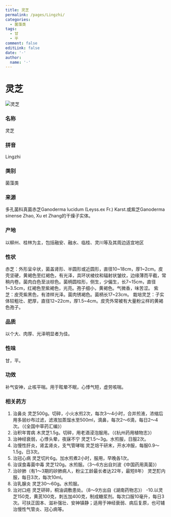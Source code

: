 ```yaml
---
title: 灵芝
permalink: /pages/Lingzhi/
categories: 
  - 菌藻类
tags: 
  - 甘
  - 平
comment: false
editLink: false
date: '·'
author: 
  name: '·'
---
```

# 灵芝

![灵芝](https://image.zhongyibaike.com/image/%E7%81%B5%E8%8A%9D/%E7%81%B5%E8%8A%9D%E7%89%871.jpg)

<!-- more -->
### 名称
灵芝

### 拼音
Lingzhi

### 类别
菌藻类

### 来源
多孔菌科真菌赤芝Ganoderma lucidum (Leyss.ex Fr.) Karst.或紫芝Ganoderma sinense Zhao, Xu et Zhang的干燥子实体。

### 产地
以柳州、桂林为主，包括融安、融水、临桂、灵川等及其周边适宜地区

### 性状
赤芝：外形呈伞状，菌盖肾形、半圆形或近圆形，直径10~18cm，厚1~2cm。皮壳坚硬，黄褐色至红褐色，有光泽，具环状棱纹和辐射状皱纹，边缘薄而平截，常稍内卷。菌肉白色至淡棕色。菌柄圆柱形，侧生，少偏生，长7~15cm，直径1~3.5cm，红褐色至紫褐色，光亮。孢子细小，黄褐色。气微香，味苦涩。
紫芝：皮壳紫黑色，有漆样光泽。菌肉锈褐色。菌柄长17~23cm。
栽培灵芝：子实体较粗壮、肥厚，直径12~22cm，厚1.5~4cm。皮壳外常被有大量粉尘样的黄褐色孢子。

### 品质
以个大、肉厚、光泽明显者为佳。

### 性味
甘，平。

### 功效
补气安神，止咳平喘。用于眩晕不眠，心悸气短，虚劳咳喘。

### 相关药方
1. 治鼻炎 灵芝500g。切碎，小火水煎2次，每次3～4小时，合并煎液，浓缩后用多层纱布过滤，滤液加蒸馏水至500ml，滴鼻，每次2～6滴，每日2～4次。（《全国中草药汇编》）
2. 治积年胃病 木灵芝1.5g。切碎，用老酒浸泡服用。（《杭州药用植物志》）
3. 治神经衰弱，心悸头晕，夜寐不宁 灵芝1.5～3g。水煎服，日服2次。
4. 治慢性肝炎，肾盂肾炎，支气管哮喘 灵芝焙干研末，开水冲服，每服0.9～1.5g，日3次。
5. 治冠心病 灵芝切片6g。加水煎煮2小时，服用，早晚各1次。
6. 治误食毒菌中毒 灵芝120g。水煎服。（3～6方出自刘波《中国药用真菌》）
7. 治矽肺（有1～3期的矽肺病人，粉尘工龄最长者达22年，最短8年） 灵芝酊内服，每日3次，每次10ml。
8. 治乳腺炎 灵芝30～60g。水煎服。
9. 治对口疮 灵芝研碎，桐油调敷患处。（8～9方出自《湖南药物志》） -10.以灵芝150克，黄芪100克，刺五加400克，制成糖浆剂。每次口服10毫升，每日3次。可扶正固本、滋补强壮、安神镇静；适用于神经衰弱、病后复原，也可辅治慢性气管炎、冠心病等。